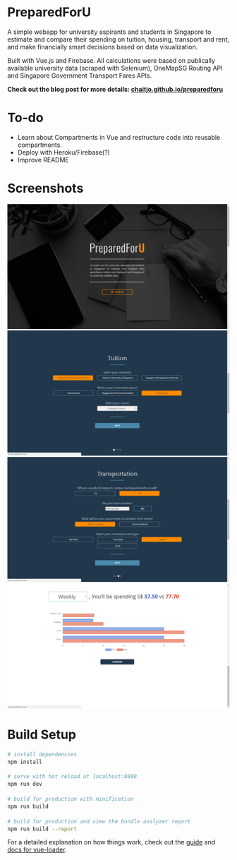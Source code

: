 # PreparedForU
A simple webapp for university aspirants and students in Singapore to estimate and compare their spending on tuition, housing, transport and rent, and make financially smart decisions based on data visualization.

Built with Vue.js and Firebase. All calculations were based on publically available university data (scraped with Selenium), OneMapSG Routing API and Singapore Government Transport Fares APIs.

**Check out the blog post for more details: [chaitjo.github.io/preparedforu](https://chaitjo.github.io/preparedforu/)**

# To-do
* Learn about Compartments in Vue and restructure code into reusable compartments.
* Deploy with Heroku/Firebase(?)
* Improve README


# Screenshots

![Landing Page](screenshots/landing_page.png)
![Questionaire1](screenshots/q_tuition.png)
![Questionaire2](screenshots/q_transportation.png)
![Result](screenshots/weekly.png)

# Build Setup

``` bash
# install dependencies
npm install

# serve with hot reload at localhost:8080
npm run dev

# build for production with minification
npm run build

# build for production and view the bundle analyzer report
npm run build --report
```

For a detailed explanation on how things work, check out the [guide](http://vuejs-templates.github.io/webpack/) and [docs for vue-loader](http://vuejs.github.io/vue-loader).
